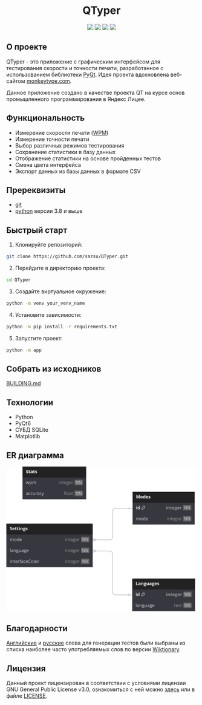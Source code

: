 <div align=center>
  <h1 >QTyper</h1>
  <img src="https://img.shields.io/badge/Python-FFD43B?style=for-the-badge&logo=python&logoColor=blue"/>
  <img src="https://img.shields.io/badge/PyQt-2cde85?style=for-the-badge&&logo=qt&logoColor=white"/>
  <img src="https://img.shields.io/badge/Sqlite-003B57?style=for-the-badge&logo=sqlite&logoColor=white"/>
  <img src="https://img.shields.io/badge/license-GPLv3-blue?style=for-the-badge"/>
</div>

## О проекте

QTyper - это приложение с графическим интерфейсом для тестирования скорости и точности печати, разработанное с использованием библиотеки [PyQt](https://doc.qt.io/qtforpython-6/). Идея проекта вдохновлена веб-сайтом [monkeytype.com](https://monkeytype.com/).

Данное приложение создано в качестве проекта QT на курсе основ промышленного программирования в Яндекс Лицее.

## Функциональность

- Измерение скорости печати ([WPM](## "Words Per Minute - Слова В Минуту"))
- Измерение точности печати
- Выбор различных режимов тестирования
- Сохранение статистики в базу данных
- Отображение статистики на основе пройденных тестов
- Смена цвета интерфейса
- Экспорт данных из базы данных в формате CSV

## Пререквизиты

- [git](https://git-scm.com/downloads)
- [python](https://www.python.org/downloads/) версии 3.8 и выше

## Быстрый старт

1. Клонируйте репозиторий:
```sh
git clone https://github.com/sazsu/QTyper.git
```
2. Перейдите в директорию проекта:
```sh
cd QTyper
```
3. Создайте виртуальное окружение:
```sh
python -m venv your_venv_name
```
4. Установите зависимости:
```sh
python -m pip install -r requirements.txt
```
5. Запустите проект:
```sh
python -m app
```
## Собрать из иcходников

[BUILDING.md](https://github.com/sazsu/QTyper/blob/main/BUILDING.md)

## Технологии

- Python
- PyQt6
- СУБД SQLite
- Matplotlib

## ER диаграмма

![ERD](ERD.svg)

## Благодарности

[Английские](https://en.wiktionary.org/wiki/Wiktionary:Frequency_lists/Contemporary_fiction) и [русские](https://en.wiktionary.org/wiki/Appendix:Russian_Frequency_lists/1-1000) слова для генерации тестов были выбраны из списка наиболее часто употребляемых слов по версии [Wiktionary](https://www.wiktionary.org/).

## Лицензия

Данный проект лицензирован в соответствии с условиями лицензии GNU General Public License v3.0, ознакомиться с ней можно [здесь](https://www.gnu.org/licenses/gpl-3.0.en.html) или в файле [LICENSE](https://github.com/sazsu/QTyper/blob/main/LICENSE).
